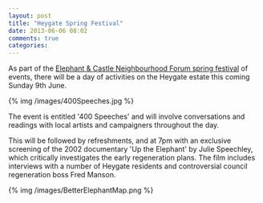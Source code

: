 ```yaml
---
layout: post
title: "Heygate Spring Festival"
date: 2013-06-06 08:02
comments: true
categories: 
---
```

As part of the [Elephant & Castle Neighbourhood Forum spring festival](http://elephantforum.github.io/blog/2013/05/30/elephant-spring-festival/) of events, there will be a day of activities on the Heygate estate this coming Sunday 9th June.  

{% img /images/400Speeches.jpg %}

The event is entitled '400 Speeches' and will involve conversations and readings with local artists and campaigners throughout the day.

This will be followed by refreshments, and at 7pm with an exclusive screening of the 2002 documentary 'Up the Elephant' by Julie Speechley, which critically investigates the early regeneration plans. The film includes interviews with a number of Heygate residents and controversial council regeneration boss Fred Manson.

{% img /images/BetterElephantMap.png %}
